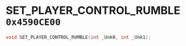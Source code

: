 # SET_PLAYER_CONTROL_RUMBLE `0x4590CE00`

```cpp
void SET_PLAYER_CONTROL_RUMBLE(int _Unk0, int _Unk1);
```